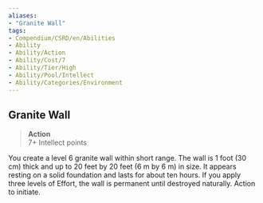 ```yaml
---
aliases:
- "Granite Wall"
tags:
- Compendium/CSRD/en/Abilities
- Ability
- Ability/Action
- Ability/Cost/7
- Ability/Tier/High
- Ability/Pool/Intellect
- Ability/Categories/Environment
---
```


  
## Granite Wall  
>**Action**  
>7+ Intellect points
  
You create a level 6 granite wall within short range. The wall is 1 foot (30 cm) thick and up to 20 feet by 20 feet (6 m by 6 m) in size. It appears resting on a solid foundation and lasts for about ten hours. If you apply three levels of Effort, the wall is permanent until destroyed naturally. Action to initiate.